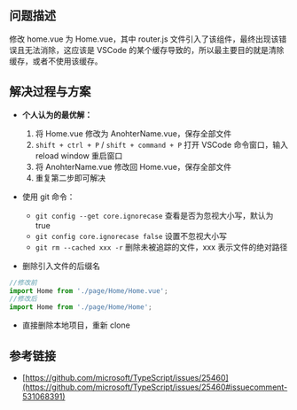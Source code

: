## 问题描述

修改 home.vue 为 Home.vue，其中 router.js 文件引入了该组件，最终出现该错误且无法消除，这应该是 VSCode 的某个缓存导致的，所以最主要目的就是清除缓存，或者不使用该缓存。

## 解决过程与方案

- **个人认为的最优解：**
  1. 将 Home.vue 修改为 AnohterName.vue，保存全部文件
  2. `shift + ctrl + P` / `shift + command + P` 打开 VSCode 命令窗口，输入 reload window 重启窗口
  3. 将 AnohterName.vue 修改回 Home.vue，保存全部文件
  4. 重复第二步即可解决

- 使用 git 命令：
  - `git config --get core.ignorecase` 查看是否为忽视大小写，默认为 true
  - `git config core.ignorecase false` 设置不忽视大小写
  - `git rm --cached xxx -r` 删除未被追踪的文件，xxx 表示文件的绝对路径
  
- 删除引入文件的后缀名

```js
//修改前
import Home from './page/Home/Home.vue'; 
//修改后
import Home from './page/Home/Home';
```

- 直接删除本地项目，重新 clone

## 参考链接

- [https://github.com/microsoft/TypeScript/issues/25460](https://github.com/microsoft/TypeScript/issues/25460#issuecomment-531068391)

<Vssue 
    :options="{ labels: [$page.relativePath.split('/')[0]] }" 
    :title="$page.relativePath.split('/')[1]" 
/>

